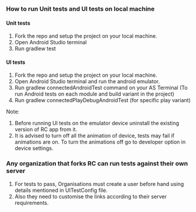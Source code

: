 ### How to run Unit tests and UI tests on local machine

#### Unit tests

1. Fork the repo and setup the project on your local machine.
2. Open Android Studio terminal
3. Run gradlew test

#### UI tests

1. Fork the repo and setup the project on your local machine.
2. Open Android Studio terminal and run the android emulator.
3. Run gradlew connectedAndroidTest command on your AS Terminal (To run Android tests on each module and build variant in the project)
4. Run gradlew connectedPlayDebugAndroidTest (for specific play variant)

Note:
1. Before running UI tests on the emulator device uninstall the existing version of RC app from it.
2. It is advised to turn off all the animation of device, tests may fail if animations are on. To turn the animations off go to developer 
option in device settings.


###  Any organization that forks RC can run tests against their own server
1. For tests to pass, Organisations must create a user before hand using details mentioned in UITestConfig file.
2. Also they need to customise the links according to their server requirements.

